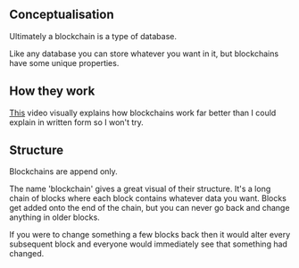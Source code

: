 ## Conceptualisation

Ultimately a blockchain is a type of database.

Like any database you can store whatever you want in it, but blockchains have some unique properties.

## How they work

[This](https://youtu.be/_160oMzblY8) video visually explains how blockchains work far better than I could explain in written form so I won't try.

## Structure
Blockchains are append only.

The name 'blockchain' gives a great visual of their structure. It's a long chain of blocks where each block contains whatever data you want. Blocks get added onto the end of the chain, but you can never go back and change anything in older blocks.

If you were to change something a few blocks back then it would alter every subsequent block and everyone would immediately see that something had changed.

